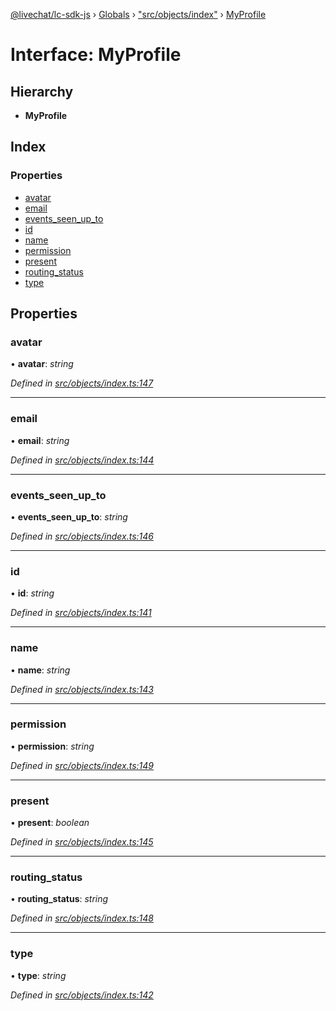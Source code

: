 [@livechat/lc-sdk-js](../README.md) › [Globals](../globals.md) › ["src/objects/index"](../modules/_src_objects_index_.md) › [MyProfile](_src_objects_index_.myprofile.md)

# Interface: MyProfile

## Hierarchy

* **MyProfile**

## Index

### Properties

* [avatar](_src_objects_index_.myprofile.md#avatar)
* [email](_src_objects_index_.myprofile.md#email)
* [events_seen_up_to](_src_objects_index_.myprofile.md#events_seen_up_to)
* [id](_src_objects_index_.myprofile.md#id)
* [name](_src_objects_index_.myprofile.md#name)
* [permission](_src_objects_index_.myprofile.md#permission)
* [present](_src_objects_index_.myprofile.md#present)
* [routing_status](_src_objects_index_.myprofile.md#routing_status)
* [type](_src_objects_index_.myprofile.md#type)

## Properties

###  avatar

• **avatar**: *string*

*Defined in [src/objects/index.ts:147](https://github.com/livechat/lc-sdk-js/blob/d0a32c0/src/objects/index.ts#L147)*

___

###  email

• **email**: *string*

*Defined in [src/objects/index.ts:144](https://github.com/livechat/lc-sdk-js/blob/d0a32c0/src/objects/index.ts#L144)*

___

###  events_seen_up_to

• **events_seen_up_to**: *string*

*Defined in [src/objects/index.ts:146](https://github.com/livechat/lc-sdk-js/blob/d0a32c0/src/objects/index.ts#L146)*

___

###  id

• **id**: *string*

*Defined in [src/objects/index.ts:141](https://github.com/livechat/lc-sdk-js/blob/d0a32c0/src/objects/index.ts#L141)*

___

###  name

• **name**: *string*

*Defined in [src/objects/index.ts:143](https://github.com/livechat/lc-sdk-js/blob/d0a32c0/src/objects/index.ts#L143)*

___

###  permission

• **permission**: *string*

*Defined in [src/objects/index.ts:149](https://github.com/livechat/lc-sdk-js/blob/d0a32c0/src/objects/index.ts#L149)*

___

###  present

• **present**: *boolean*

*Defined in [src/objects/index.ts:145](https://github.com/livechat/lc-sdk-js/blob/d0a32c0/src/objects/index.ts#L145)*

___

###  routing_status

• **routing_status**: *string*

*Defined in [src/objects/index.ts:148](https://github.com/livechat/lc-sdk-js/blob/d0a32c0/src/objects/index.ts#L148)*

___

###  type

• **type**: *string*

*Defined in [src/objects/index.ts:142](https://github.com/livechat/lc-sdk-js/blob/d0a32c0/src/objects/index.ts#L142)*
